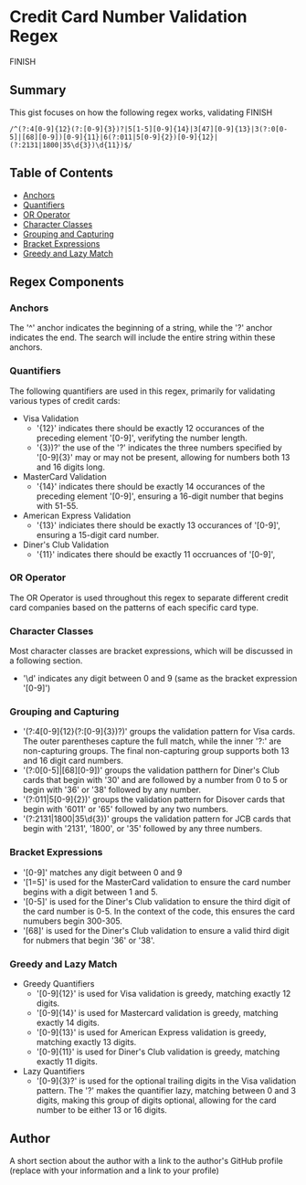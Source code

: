 # Credit Card Number Validation Regex 

FINISH

## Summary

This gist focuses on how the following regex works, validating FINISH

```
/^(?:4[0-9]{12}(?:[0-9]{3})?|5[1-5][0-9]{14}|3[47][0-9]{13}|3(?:0[0-5]|[68][0-9])[0-9]{11}|6(?:011|5[0-9]{2})[0-9]{12}|(?:2131|1800|35\d{3})\d{11})$/
```

## Table of Contents

- [Anchors](#anchors)
- [Quantifiers](#quantifiers)
- [OR Operator](#or-operator)
- [Character Classes](#character-classes)
- [Grouping and Capturing](#grouping-and-capturing)
- [Bracket Expressions](#bracket-expressions)
- [Greedy and Lazy Match](#greedy-and-lazy-match)

## Regex Components

### Anchors

The '^' anchor indicates the beginning of a string, while the '?' anchor indicates the end. The search will include the entire string within these anchors. 

### Quantifiers

The following quantifiers are used in this regex, primarily for validating various types of credit cards:
- Visa Validation
    - '{12}' indicates there should be exactly 12 occurances of the preceding element '[0-9]', verifyting the number length.
    - '{3})?' the use of the '?' indicates the three numbers specified by '[0-9]{3}' may or may not be present, allowing for numbers both 13 and 16 digits long. 
- MasterCard Validation
    - '{14}' indicates there should be exactly 14 occurances of the preceding element '[0-9]', ensuring a 16-digit number that begins with 51-55.
- American Express Validation
    - '{13}' indiciates there should be exactly 13 occurances of '[0-9]', ensuring a 15-digit card number.
- Diner's Club Validation
    - '{11}' indicates there should be exactly 11 occruances of '[0-9]', 

### OR Operator

The OR Operator is used throughout this regex to separate different credit card companies based on the patterns of each specific card type.

### Character Classes

Most character classes are bracket expressions, which will be discussed in a following section. 
- '\d' indicates any digit between 0 and 9 (same as the bracket expression '[0-9]')

### Grouping and Capturing

- '(?:4[0-9]{12}(?:[0-9]{3})?)' groups the validation pattern for Visa cards. The outer parentheses capture the full match, while the inner '?:' are non-capturing groups. The final non-capturing group supports both 13 and 16 digit card numbers.
- '(?:0[0-5]|[68][0-9])' groups the validation patthern for Diner's Club cards that begin with '30' and are followed by a number from 0 to 5 or begin with '36' or '38' followed by any number. 
- '(?:011|5[0-9]{2})' groups the validation pattern for Disover cards that begin with '6011' or '65' followed by any two numbers.
- '(?:2131|1800|35\d{3})' groups the validation pattern for JCB cards that begin with '2131', '1800', or '35' followed by any three numbers.

### Bracket Expressions

- '[0-9]' matches any digit between 0 and 9
- '[1=5]' is used for the MasterCard validation to ensure the card number begins with a digit between 1 and 5.
- '[0-5]' is used for the Diner's Club validation to ensure the third digit of the card number is 0-5. In the context of the code, this ensures the card numubers begin 300-305.
- '[68]' is used for the Diner's Club validation to ensure a valid third digit for nubmers that begin '36' or '38'.

### Greedy and Lazy Match

- Greedy Quantifiers
    - '[0-9]{12}' is used for Visa validation is greedy, matching exactly 12 digits.
    - '[0-9]{14}' is used for Mastercard validation is greedy, matching exactly 14 digits.
    - '[0-9]{13}' is used for American Express validation is greedy, matching exactly 13 digits.
    - '[0-9]{11}' is used for Diner's Club validation is greedy, matching exactly 11 digits.
- Lazy Quantifiers
    - '[0-9]{3}?' is used for the optional trailing digits in the Visa validation pattern. The '?' makes the quantifier lazy, matching between 0 and 3 digits, making this group of digits optional, allowing for the card number to be either 13 or 16 digits. 

## Author

A short section about the author with a link to the author's GitHub profile (replace with your information and a link to your profile)
